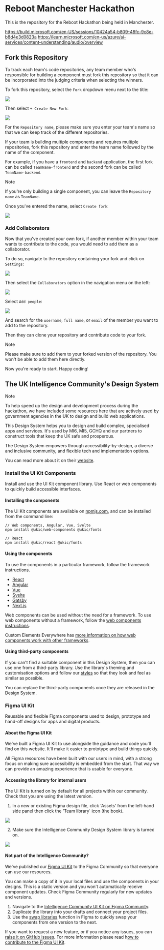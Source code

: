 # Reboot Manchester Hackathon

This is the repository for the Reboot Hackathon being held in Manchester.

https://build.microsoft.com/en-US/sessions/10424a54-b809-48fc-9c8e-b8d4e3d0823a
https://learn.microsoft.com/en-us/azure/ai-services/content-understanding/audio/overview

## Fork this Repository

To track each team's code repositories, any team member who's responsible for building a component must fork this repository so that it can be incorporated into the judging criteria when selecting the winners.

To fork this repository, select the `Fork` dropdown menu next to the title:

![](./images/fork.png)

Then select `+ Create New Fork`:

![](./images/create-new-fork.png)

For the `Repository name`, please make sure you enter your team's name so that we can keep track of the different repositories.

If your team is building multiple components and requires multiple repositories, fork this repository and enter the team name followed by the name of the component.

For example, if you have a `frontend` and `backend` application, the first fork can be called `TeamName-frontend` and the second fork can be called `TeamName-backend`.

> [!NOTE]
> If you're only building a single component, you can leave the `Repository name` as `TeamName`.

Once you've entered the name, select `Create fork`:

![](./images/create-fork.png)

### Add Collaborators

Now that you've created your own fork, if another member within your team wants to contribute to the code, you would need to add them as a collaborator.

To do so, navigate to the repository containing your fork and click on `Settings`:

![](./images/settings.png)

Then select the `Collaborators` option in the navigation menu on the left:

![](./images/collaborators.png)

Select `Add people`:

![](./images/add-people.png)

And search for the `username`, `full name`, or `email` of the member you want to add to the repository.

Then they can clone your repository and contribute code to your fork.

> [!NOTE]
> Please make sure to add them to your forked version of the repository. You won't be able to add them here directly.

Now you're ready to start. Happy coding!

## The UK Intelligence Community's Design System

> [!NOTE]
> To help speed up the design and development process during the hackathon, we have included some resources here that are actively used by government agencies in the UK to design and build web applications.

This Design System helps you to design and build complex, specialised apps and services. It's used by MI6, MI5, GCHQ and our partners to construct tools that keep the UK safe and prosperous.

The Design System empowers through accessibility-by-design, a diverse and inclusive community, and flexible tech and implementation options.

You can read more about it on their [website](https://design.sis.gov.uk/).

### Install the UI Kit Components

Install and use the UI Kit component library. Use React or web components to quickly build accessible interfaces.

#### Installing the components

The UI Kit components are available on [npmjs.com](https://www.npmjs.com/), and can be installed from the command line:

```
// Web components, Angular, Vue, Svelte
npm install @ukic/web-components @ukic/fonts

// React
npm install @ukic/react @ukic/fonts
```

#### Using the components

To use the components in a particular framework, follow the framework instructions.

- [React](https://design.sis.gov.uk/get-started/install-components/react)
- [Angular](https://design.sis.gov.uk/get-started/install-components/angular)
- [Vue](https://design.sis.gov.uk/get-started/install-components/vue)
- [Svelte](https://design.sis.gov.uk/get-started/install-components/svelte)
- [Gatsby](https://design.sis.gov.uk/get-started/install-components/gatsby)
- [Next.js](https://design.sis.gov.uk/get-started/install-components/nextJS)

Web components can be used without the need for a framework. To use web components without a framework, follow the [web components instructions](https://design.sis.gov.uk/get-started/install-components/web-components).

Custom Elements Everywhere has [more information on how web components work with other frameworks](https://custom-elements-everywhere.com/).

#### Using third-party components

If you can't find a suitable component in this Design System, then you can use one from a third-party library. Use the library's theming and customisation options and follow our [styles](https://design.sis.gov.uk/styles) so that they look and feel as similar as possible.

You can replace the third-party components once they are released in the Design System.

### Figma UI Kit

Reusable and flexible Figma components used to design, prototype and hand-off designs for apps and digital products.

#### About the Figma UI Kit

We've built a Figma UI Kit to use alongside the guidance and code you'll find on this website. It'll make it easier to prototype and build things quickly.

All Figma resources have been built with our users in mind, with a strong focus on making sure accessibility is embedded from the start. That way we can provide an amazing experience that is usable for everyone.

#### Accessing the library for internal users

The UI Kit is turned on by default for all projects within our community. Check that you are using the latest version.

1. In a new or existing Figma design file, click 'Assets' from the left-hand side panel then click the 'Team library' icon (the book).

![](./images/assets2x.webp)

2. Make sure the Intelligence Community Design System library is turned on.

![](./images/libraries2x.webp)

#### Not part of the Intelligence Community?

We've published our [Figma UI Kit](https://www.figma.com/community/file/1392159713403656562) to the Figma Community so that everyone can use our resources.

You can make a copy of it in your local files and use the components in your designs. This is a static version and you won't automatically receive component updates. Check Figma Community regularly for new updates and versions.

1. Navigate to the [Intelligence Community UI Kit on Figma Community](https://www.figma.com/community/file/1392159713403656562).
2. Duplicate the library into your drafts and connect your project files.
3. Use the [swap libraries](https://help.figma.com/hc/en-us/articles/360039150413-Swap-components-and-instances) function in Figma to quickly swap your components from one version to the next.

If you want to request a new feature, or if you notice any issues, you can [raise it on GitHub issues](https://github.com/mi6/ic-design-system/issues). For more information please read h[ow to contribute to the Figma UI Kit](https://design.sis.gov.uk/community/contribute#contribute-to-the-figma-ui-kit).
